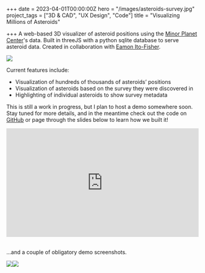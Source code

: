 +++
date = 2023-04-01T00:00:00Z
hero = "/images/asteroids-survey.jpg"
project_tags = ["3D & CAD", "UX Design", "Code"]
title = "Visualizing Millions of Asteroids"

+++
A web-based 3D visualizer of asteroid positions using the [Minor Planet Center](https://www.minorplanetcenter.net)'s data. Built in threeJS with a python sqlite database to serve asteroid data. Created in collaboration with [Eamon Ito-Fisher](https://github.com/eito-fis).

![](/images/asteroids-demo.jpg)

Current features include:

* Visualization of hundreds of thousands of asteroids’ positions
* Visualization of asteroids based on the survey they were discovered in
* Highlighting of individual asteroids to show survey metadata

This is still a work in progress, but I plan to host a demo somewhere soon. Stay tuned for more details, and in the meantime check out the code on [GitHub](https://github.com/olincollege/scicomp-p3-collisions-in-space) or page through the slides below to learn how we built it!

<div> <div style="position:relative;padding-top:56.25%;"> <iframe src="https://docs.google.com/presentation/d/e/2PACX-1vSYQNO39FygFaSil3BaoN6ytP2YDOgXMbkTFfax_H7Bq37aVaeBb0D6SxS_ku8L95SU-oTWKVOLYhz9/embed?start=false&loop=false&delayms=5000" frameborder="0" allowfullscreen style="position:absolute;top:0;left:0;width:100%;height:100%;"></iframe> </div> </div> <br>

...and a couple of obligatory demo screenshots.

![](/images/asteroids-demo-all.jpeg)![](/images/asteroids-sun-view.jpg)